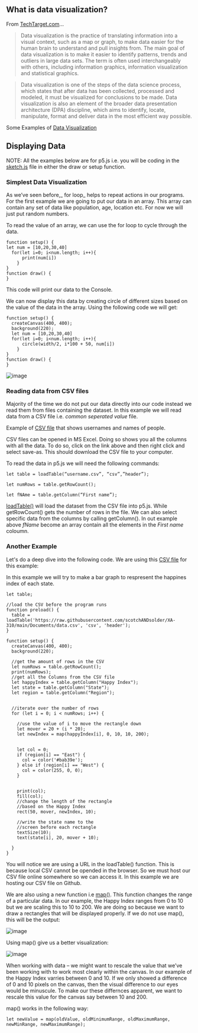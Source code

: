## What is data visualization?

From [TechTarget.com](https://www.techtarget.com/searchbusinessanalytics/definition/data-visualization)...


>Data visualization is the practice of translating information into a visual context, such as a map or graph, to make data easier for the human brain to understand and pull insights from. The main goal of data visualization is to make it easier to identify patterns, trends and outliers in large data sets. The term is often used interchangeably with others, including information graphics, information visualization and statistical graphics.

> Data visualization is one of the steps of the data science process, which states that after data has been collected, processed and modeled, it must be visualized for conclusions to be made. Data visualization is also an element of the broader data presentation architecture (DPA) discipline, which aims to identify, locate, manipulate, format and deliver data in the most efficient way possible.

Some Examples of [Data Visualization](https://www.tableau.com/learn/articles/best-beautiful-data-visualization-examples)


## Displaying Data
NOTE: All the examples below are for p5.js i.e. you will be coding in the [sketch.js](p5js.md) file in either the draw or setup function.

### Simplest Data Visualization
As we’ve seen before,_ for loop_ helps to repeat actions in our programs. For the first example we are going to put our data in an array. 
This array can contain any set of data like population, age, location etc. For now we will just put random numbers. 

To read the value of an array, we can use the for loop to cycle through the data.
```
function setup() {
let num = [10,20,30,40]
  for(let i=0; i<num.length; i++){
      print(num[i])
    }
}
function draw() {
}
```
This code will print our data to the Console.

We can now display this data by creating circle of different sizes based on the value of the data in the array. Using the following code we will get:
```
function setup() {
  createCanvas(400, 400);
  background(220);
  let num = [10,20,30,40]
  for(let i=0; i<num.length; i++){
      circle(width/2, i*100 + 50, num[i])
    }
}
function draw() {
}

```

![image](https://user-images.githubusercontent.com/70717743/161839635-52f487f1-f309-43e3-aaf1-98ce33a5afbd.png)


### Reading data from CSV files
Majority of the time we do not put our data directly into our code instead we read them from files containing the dataset. In this example we will read data from a CSV file i.e. _common seperated value_ file.

Example of [CSV file](https://raw.githubusercontent.com/scotchANDsolder/XA-310/main/Documents/username.csv) that shows usernames and names of people. 

CSV files can be opened in MS Excel. Doing so shows you all the columns with all the data. To do so, click on the link above and then right click and select save-as. This should download the CSV file to your computer. 

To read the data in p5.js we will need the following commands:
```
let table = loadTable(“username.csv”, “csv”,”header”);

let numRows = table.getRowCount();

let fNAme = table.getColumn(“First name”);
```
[loadTable()](https://p5js.org/reference/#/p5/loadTable) will load the dataset from the CSV file into p5.js. While getRowCount() gets the number of rows in the file. We can also select specific data from the columns by calling getColumn(). In out example above _fName_ become an array contain all the elements in the _First name_ coloumn. 

### Another Example
Let's do a deep dive into the following code. We are using this [CSV file](data.csv) for this example: 

In this example we will try to make a bar graph to respresent the happines index of each state.

```
let table;

//load the CSV before the program runs
function preload() {
  table = loadTable('https://raw.githubusercontent.com/scotchANDsolder/XA-310/main/Documents/data.csv', 'csv', 'header');
}

function setup() {
  createCanvas(400, 400);
  background(220);

  //get the amount of rows in the CSV
  let numRows = table.getRowCount();
  print(numRows);
  //get all the Columns from the CSV file 
  let happyIndex = table.getColumn("Happy Index");
  let state = table.getColumn("State");
  let region = table.getColumn("Region");
  

  //iterate over the number of rows
  for (let i = 0; i < numRows; i++) {

    //use the value of i to move the rectangle down
    let mover = 20 + (i * 20);
    let newIndex = map(happyIndex[i], 0, 10, 10, 200);
   

    let col = 0;
    if (region[i] == "East") {
      col = color('#bab39e');
    } else if (region[i] == "West") {
      col = color(255, 0, 0);
    } 


    print(col);
    fill(col);
    //change the length of the rectangle 
    //based on the Happy Index
    rect(50, mover, newIndex, 10);

    //write the state name to the 
    //screen before each rectangle
    textSize(10);
    text(state[i], 20, mover + 10);

  }
}
```
You will notice we are using a URL in the loadTable() function. This is because local CSV cannot be opended in the browser. So we must host our CSV file online somewhere so we can access it. In this example we are hosting our CSV file on Github. 


We are also using a new function i.e [map()](https://p5js.org/reference/#/p5/map). This function changes the range of a particular data. In our example, the Happy Index ranges from 0 to 10 but we are scaling this to 10 to 200. We are doing so because we want to draw a rectangles that will be displayed properly. 
If we do not use map(), this will be the output:

![image](https://user-images.githubusercontent.com/70717743/161854903-1d83b1cc-59af-44d8-bafd-381bbef44ef9.png)


Using map() give us a better visualization:

![image](https://user-images.githubusercontent.com/70717743/161847352-0670c4c1-d8af-4aa8-89d6-2ae26a36ed8b.png)

When working with data – we might want to rescale the value that we’ve been working with to work most clearly within the canvas. In our example of the Happy Index varries between 0 and 10. If we only showed a difference of 0 and 10 pixels on the canvas, then the visual difference to our eyes would be minuscule. To make our these differnces apparent, we want to rescale this value for the canvas say between 10 and 200. 

map() works in the following way:
```
let newValue = map(oldValue, oldMinimumRange, oldMaximumRange, newMinRange, newMaximumRange);
```

